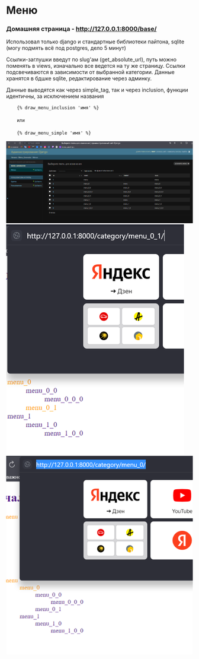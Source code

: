 # Меню

### Домашняя страница - http://127.0.0.1:8000/base/
Использовал только django и стандартные библиотеки пайтона, sqlite (могу подмять всё под postgres, дело 5 минут)

Ссылки-заглушки введут по slug'ам (get_absolute_url), путь можно поменять в views,
изначально все ведется на ту же страницу.
Ссылки подсвечиваются в зависимости от выбранной категории.
Данные хранятся в бдшке sqlite, редактирование через админку.


Данные выводятся как через simple_tag, так и через inclusion,
функции идентичны, за исключением названия



```html
    {% draw_menu_inclusion 'имя' %}

    или 
    
    {% draw_menu_simple 'имя' %}
```
![img.png](images/img.png)
![img_2.png](images/img_2.png)
![img_3.png](images/img_3.png)


